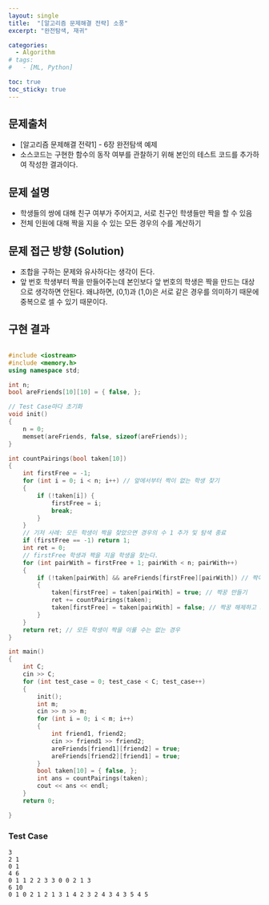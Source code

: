 ```yaml
---
layout: single
title:  "[알고리즘 문제해결 전략] 소풍"
excerpt: "완전탐색, 재귀"

categories:
  - Algorithm
# tags:
#   - [ML, Python]

toc: true
toc_sticky: true
---
```


## 문제출처
- [알고리즘 문제해결 전략1] - 6장 완전탐색 예제
- 소스코드는 구현한 함수의 동작 여부를 관찰하기 위해 본인의 테스트 코드를 추가하여 작성한 결과이다.

## 문제 설명
- 학생들의 쌍에 대해 친구 여부가 주어지고, 서로 친구인 학생들만 짝을 할 수 있음
- 전체 인원에 대해 짝을 지을 수 있는 모든 경우의 수를 계산하기

## 문제 접근 방향 (Solution)
- 조합을 구하는 문제와 유사하다는 생각이 든다.
- 앞 번호 학생부터 짝을 만들어주는데 본인보다 앞 번호의 학생은 짝을 만드는 대상으로 생각하면 안된다. 왜냐하면, (0,1)과 (1,0)은 서로 같은 경우를 의미하기 때문에 중복으로 셀 수 있기 때문이다.

## 구현 결과

```c++

#include <iostream>
#include <memory.h>
using namespace std;

int n;
bool areFriends[10][10] = { false, };

// Test Case마다 초기화
void init()
{
	n = 0;
	memset(areFriends, false, sizeof(areFriends));
}

int countPairings(bool taken[10])
{
	int firstFree = -1;
	for (int i = 0; i < n; i++) // 앞에서부터 짝이 없는 학생 찾기
	{
		if (!taken[i]) {
			firstFree = i;
			break;
		}
	}
	// 기저 사례: 모든 학생이 짝을 찾았으면 경우의 수 1 추가 및 탐색 종료
	if (firstFree == -1) return 1;
	int ret = 0;
	// firstFree 학생과 짝을 지을 학생을 찾는다.
	for (int pairWith = firstFree + 1; pairWith < n; pairWith++)
	{
		if (!taken[pairWith] && areFriends[firstFree][pairWith]) // 짝이 없는 학생과 친구라면 짝을 만든다.
		{
			taken[firstFree] = taken[pairWith] = true; // 짝꿍 만들기
			ret += countPairings(taken);
			taken[firstFree] = taken[pairWith] = false; // 짝꿍 해제하고 그 다음부터 짝꿍 탐색
		}
	}
	return ret; // 모든 학생이 짝을 이룰 수는 없는 경우
}

int main()
{
	int C;
	cin >> C;
	for (int test_case = 0; test_case < C; test_case++)
	{
		init();
		int m;
		cin >> n >> m;
		for (int i = 0; i < m; i++)
		{
			int friend1, friend2;
			cin >> friend1 >> friend2;
			areFriends[friend1][friend2] = true;
			areFriends[friend2][friend1] = true;
		}
		bool taken[10] = { false, };
		int ans = countPairings(taken);
		cout << ans << endl;
	}
	return 0;

}

```

### Test Case
```
3
2 1
0 1
4 6
0 1 1 2 2 3 3 0 0 2 1 3
6 10
0 1 0 2 1 2 1 3 1 4 2 3 2 4 3 4 3 5 4 5
```
